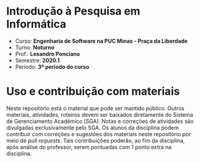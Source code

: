 # Introdução à Pesquisa em Informática 

* Curso: **Engenharia de Software na PUC Minas - Praça da Liberdade**
* Turno: **Noturno**
* Prof.: **Lesandro Ponciano**
* Semestre: **2020.1**
* Período: **3º período do curso**

# Uso e contribuição com materiais

Neste repositório está o material que pode ser mantido público. Outros materiais, atividades, roteiros devem ser baixados diretamente do Sistema de Gerenciamento Acadêmico (SGA). Notas e correções de atividades são divulgadas exclusivamente pelo SGA. Os alunos da disciplina podem contribuir com correções e sugestões dos materiais neste repositório por meio de _pull requests_. Tais contribuições poderão, ao fim da disciplina, após análise do professor, serem pontuadas com 1 ponto extra na disciplina.

